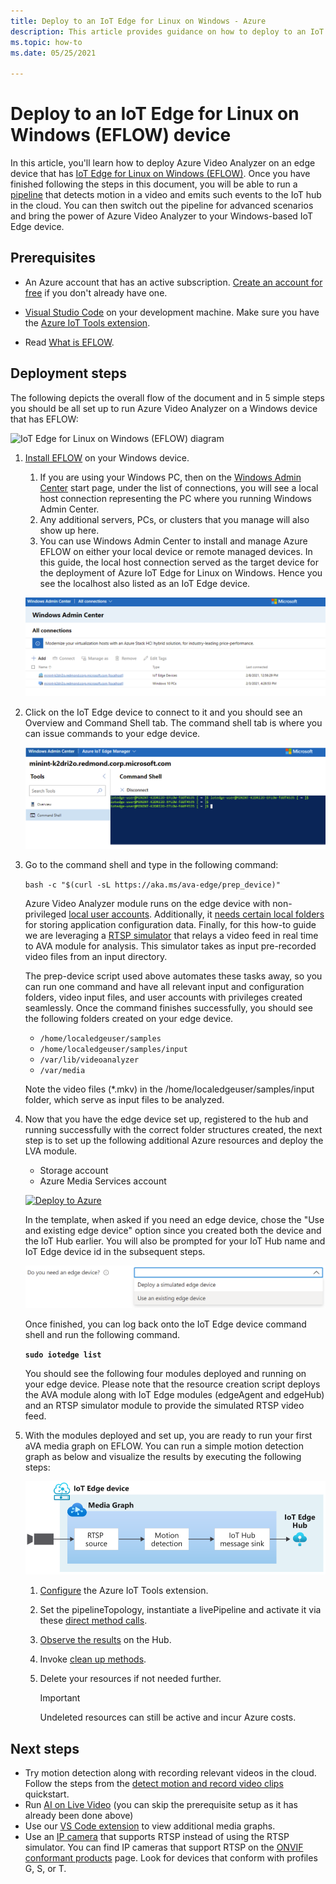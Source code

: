 ```yaml
---
title: Deploy to an IoT Edge for Linux on Windows - Azure
description: This article provides guidance on how to deploy to an IoT Edge for Linux on Windows device.
ms.topic: how-to
ms.date: 05/25/2021

---
```


# Deploy to an IoT Edge for Linux on Windows (EFLOW) device

In this article, you'll learn how to deploy Azure Video Analyzer on an edge device that has [IoT Edge for Linux on Windows (EFLOW)](../../iot-edge/iot-edge-for-linux-on-windows.md). Once you have finished following the steps in this document, you will be able to run a [pipeline](pipeline.md) that detects motion in a video and emits such events to the IoT hub in the cloud. You can then switch out the pipeline for advanced scenarios and bring the power of Azure Video Analyzer to your Windows-based IoT Edge device.

## Prerequisites 

* An Azure account that has an active subscription. [Create an account for free](https://azure.microsoft.com/free/?WT.mc_id=A261C142F) if you don't already have one.

* [Visual Studio Code](https://code.visualstudio.com/) on your development machine. Make sure you have the [Azure IoT Tools extension](https://marketplace.visualstudio.com/items?itemName=vsciot-vscode.azure-iot-tools).
* Read [What is EFLOW](../../iot-edge/iot-edge-for-linux-on-windows.md).

## Deployment steps

The following depicts the overall flow of the document and in 5 simple steps you should be all set up to run Azure Video Analyzer on a Windows device  that has EFLOW:

![IoT Edge for Linux on Windows (EFLOW) diagram](https://docs.microsoft.com/azure/media-services/live-video-analytics-edge/media/deploy-iot-edge-linux-on-windows/eflow.png)

1. [Install EFLOW](../../iot-edge/how-to-install-iot-edge-on-windows.md) on your Windows device. 

    1. If you are using your Windows PC, then on the [Windows Admin Center](/windows-server/manage/windows-admin-center/overview) start page, under the list of connections, you will see a local host connection representing the PC where you running Windows Admin Center. 
    1. Any additional servers, PCs, or clusters that you manage will also show up here.
    1. You can use Windows Admin Center to install and manage Azure EFLOW on either your local device or remote managed devices. In this guide, the local host connection served as the target device for the deployment of Azure IoT Edge for Linux on Windows. Hence you see the localhost also listed as an IoT Edge device.

    ![Deployments steps - windows admin center](./media/deploy-iot-edge-linux-on-windows/windows-admin-center.png)
    
1. Click on the IoT Edge device to connect to it and you should see an Overview and Command Shell tab. The command shell tab is where you can issue commands to your edge device.

    ![Deployments steps - Azure IoT Edge Manager](./media/deploy-iot-edge-linux-on-windows/azure-iot-edge-manager.png)
    
3. Go to the command shell and type in the following command:

    `bash -c "$(curl -sL https://aka.ms/ava-edge/prep_device)"`

    Azure Video Analyzer module runs on the edge device with non-privileged [local user accounts](deploy-iot-edge-device.md#create-and-use-local-user-account-for-deployment). Additionally, it [needs certain local folders](deploy-iot-edge-device.md#granting-permissions-to-device-storage) for storing application configuration data. Finally, for this how-to guide we are leveraging a [RTSP simulator](https://github.com/Azure/live-video-analytics/tree/master/utilities/rtspsim-live555) that relays a video feed in real time to AVA module for analysis. This simulator takes as input pre-recorded video files from an input directory. 

    The prep-device script used above automates these tasks away, so you can run one command and have all relevant input and configuration folders, video input files, and user accounts with privileges created seamlessly. Once the command finishes successfully, you should see the following folders created on your edge device. 

    * `/home/localedgeuser/samples`
    * `/home/localedgeuser/samples/input`
    * `/var/lib/videoanalyzer`
    * `/var/media`

    Note the video files (*.mkv) in the /home/localedgeuser/samples/input folder, which serve as input files to be analyzed. 

4. Now that you have the edge device set up, registered to the hub and running successfully with the correct folder structures created, the next step is to set up the following additional Azure resources and deploy the LVA module. 

    * Storage account
    * Azure Media Services account

    [![Deploy to Azure](https://aka.ms/deploytoazurebutton)](https://aka.ms/ava-click-to-deploy)

    In the template, when asked if you need an edge device, chose the "Use and existing edge device" option since you created both the device and the IoT Hub earlier. You will also be prompted for your IoT Hub name and IoT Edge device id in the subsequent steps.  
    
    ![Use Existing Device](./media/deploy-iot-edge-linux-on-windows/use-existing-device.png) 

    Once finished, you can log back onto the IoT Edge device command shell and run the following command.

    **`sudo iotedge list`**

    You should see the following four modules deployed and running on your edge device. Please note that the resource creation script deploys the AVA module along with IoT Edge modules (edgeAgent and edgeHub) and an RTSP simulator module to provide the simulated RTSP video feed.

5. With the modules deployed and set up, you are ready to run your first aVA media graph on EFLOW. You can run a simple motion detection graph as below and visualize the results by executing the following steps:

    ![Video Analyzer based on motion detection](./media/deploy-iot-edge-linux-on-windows/motion-detection.svg)

    1. [Configure](get-started-detect-motion-emit-events-quickstart.md#configure-the-azure-iot-tools-extension) the Azure IoT Tools extension.
    1. Set the pipelineTopology, instantiate a livePipeline and activate it via these [direct method calls](get-started-detect-motion-emit-events-quickstart.md#use-direct-method-calls).
    1. [Observe the results](get-started-detect-motion-emit-events-quickstart.md#observe-results) on the Hub.
    1. Invoke [clean up methods](get-started-detect-motion-emit-events-quickstart.md#invoke-graphinstancedeactivate).
    1. Delete your resources if not needed further.

        > [!IMPORTANT]
        > Undeleted resources can still be active and incur Azure costs.
## Next steps

* Try motion detection along with recording relevant videos in the cloud. Follow the steps from the [detect motion and record video clips](detect-motion-record-video-clips-edge-devices.md#review-the-sample-video) quickstart.
* Run [AI on Live Video](analyze-live-video-use-your-model-http.md#overview) (you can skip the prerequisite setup as it has already been done above)
* Use our [VS Code extension](https://marketplace.visualstudio.com/items?itemName=ms-azuretools.live-video-analytics-edge) to view additional media graphs.
* Use an [IP camera](https://en.wikipedia.org/wiki/IP_camera)  that supports RTSP instead of using the RTSP simulator. You can find IP cameras that support RTSP on the [ONVIF conformant products](https://www.onvif.org/conformant-products/) page. Look for devices that conform with profiles G, S, or T.
